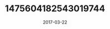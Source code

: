 ---
title: "1475604182543019744"
cover: "2017-03-22 06.49.07 1475604182543019744_46248401"
photo: "2017-03-22 06.49.07 1475604182543019744_46248401"
date: "2017-03-22"
type: "photo"
---